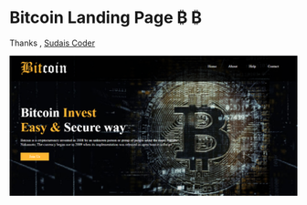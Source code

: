 # Bitcoin Landing Page ₿ ₿


Thanks ,
[Sudais Coder](https://www.youtube.com/c/SudaisCoder)

![preview](https://github.com/SudaisDeveloper/Landing-Page/blob/d73e65955ecc338b7c494de92bec4bb6c4c58789/Bitcoin%20Landing%20Page/preview.png)
